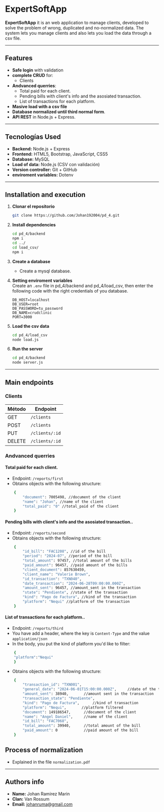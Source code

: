 # ExpertSoftApp

**ExpertSoftApp** it is an web application to manage clients, developed to solve the problem of wrong, duplicated and no-normalized data. The system lets you manage clients and also lets you load the data through a csv file.

---

## Features

- **Safe login** with validation
- **complete CRUD** for:
  - Clients
- **Andvanced querries**:
  - Total paid for each client.
  - Pending bills with client's info and the asosiated transaction.
  - List of transactions for each platform.
- **Masive load with a csv file**
- **Database normalized until third normal form**.
- **API REST** in Node.js + Express.

---

## Tecnologías Used

- **Backend:** Node.js + Express
- **Frontend:** HTML5, Bootstrap, JavaScript, CSS5
- **Database:** MySQL
- **Load of data:** Node.js (CSV con validación)
- **Version controller:** Git + GitHub
- **enviroment variables:** Dotenv

---


## Installation and execution

1. **Clonar el repositorio**
   ```bash
   git clone https://github.com/Johan192004/pd_4.git
   ```

2. **Install dependencies**
   ```bash
   cd pd_4/backend
   npm i
   cd ../
   cd load_csv/
   npm i
   ```

3. **Create a database**
   - Create a mysql database.


4. **Setting enviroment variables**  
   Create an `.env` file in pd_4/backend and pd_4/load_csv, then enter the following code with the right credentials of you database.
   ```env
   DB_HOST=localhost
   DB_USER=root
   DB_PASSWORD=tu_password
   DB_NAME=crudclinic
   PORT=3000
   ```
5. **Load the csv data**
   ```bash
   cd pd_4/load_csv
   node load.js
   ```

6. **Run the server**
   ```bash
   cd pd_4/backend
   node server.js
   ```

---

## Main endpoints

### Clients
| Método | Endpoint              | 
|--------|-----------------------|
| GET    | `/clients`            | 
| POST   | `/clients`            | 
| PUT    | `/clients/:id`        |  
| DELETE | `/clients/:id`        |

### Andvanced querries


#### Total paid for each client.
- Endpoint: `/reports/first`
- Obtains objects with the following structure:
```bash
    {
        "document": 7005498, //document of the client
        "name": "Johan", //name of the client
        "total_paid": "0" //total_paid of the client
    }
```

#### Pending bills with client's info and the asosiated transaction..
- Endpoint: `/reports/second`
- Obtains objects with the following structure:
```bash
    {
        "id_bill": "FAC1208", //id of the bill
        "period": "2024-07", //period of the bill
        "total_amount": 97457, //total amount of the bills
        "paid_amount": 96457, //paid amount of the bills
        "client_document": 857630459, 
        "client_name": "Valerie Brown",
        "id_transaction": "TXN040",
        "date_transaction": "2024-06-28T09:00:00.000Z",
        "amount_sent": 96457, //amount_sent in the transaction
        "state": "Pendiente", //state of the transaction
        "kind": "Pago de Factura", //kind of the transaction
        "platform": "Nequi" //platform of the transaction
    }
```

#### List of transactions for each platform..
- Endpoint: `/reports/third`
- You have add a header, where the key is `Content-Type` and the value `application/json`
- In the body, you put the kind of platform you'd like to filter:
```bash
    {
    "platform":"Nequi"
    }
```
- Obtains objects with the following structure:
```bash
    {
        "transaction_id": "TXN001",
        "general_date": "2024-06-01T15:00:00.000Z",     //date of the transaction
        "amount_sent": 38940,       //amount sent in the transaction
        "transaction_state": "Pendiente",
        "kind": "Pago de Factura",      //kind of transaction
        "platform": "Nequi",       //platform filtered
        "document": 149186547,      //document of the client
        "name": "Angel Daniel",     //name of the client
        "id_bill": "FAC7068",
        "total_amount": 39940,      //total amount of the bill
        "paid_amount": 0            //paid amount of the bill
    }
```

## Process of normalization

  
- Explained in the file `normalization.pdf`

---

## Authors info

- **Name:** Johan Ramirez Marin
- **Clan:** Van Rossum
- **Email:** johanruma@gmail.com